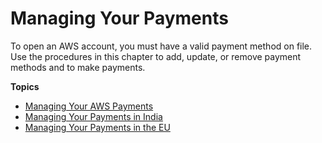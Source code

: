 # Managing Your Payments<a name="manage-payments"></a>

To open an AWS account, you must have a valid payment method on file\. Use the procedures in this chapter to add, update, or remove payment methods and to make payments\.

**Topics**
+ [Managing Your AWS Payments](manage-general.md)
+ [Managing Your Payments in India](edit-aispl-payment-method.md)
+ [Managing Your Payments in the EU](emea-payments.md)